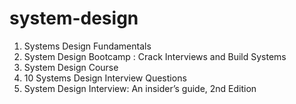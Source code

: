 # system-design

1. Systems Design Fundamentals
2. System Design Bootcamp : Crack Interviews and Build Systems
3. System Design Course
4. 10 Systems Design Interview Questions
5. System Design Interview: An insider’s guide, 2nd Edition
